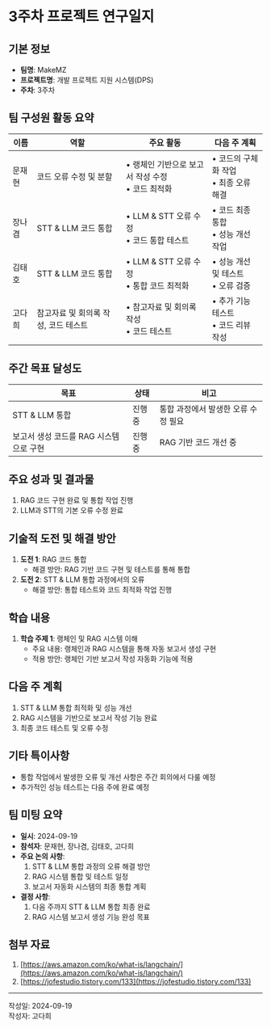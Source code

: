 # 3주차 프로젝트 연구일지

## 기본 정보

- **팀명**: MakeMZ  
- **프로젝트명**: 개발 프로젝트 지원 시스템(DPS)
- **주차**: 3주차  

## 팀 구성원 활동 요약

| 이름    | 역할                            | 주요 활동                                      | 다음 주 계획                                 |
| ------- | -------------------------------- | ---------------------------------------------- | -------------------------------------------- |
| 문재현  | 코드 오류 수정 및 분할           | • 랭체인 기반으로 보고서 작성 수정 <br> • 코드 최적화 | • 코드의 구체화 작업 <br> • 최종 오류 해결    |
| 장나겸  | STT & LLM 코드 통합              | • LLM & STT 오류 수정 <br> • 코드 통합 테스트   | • 코드 최종 통합 <br> • 성능 개선 작업         |
| 김태호  | STT & LLM 코드 통합              | • LLM & STT 오류 수정 <br> • 통합 코드 최적화  | • 성능 개선 및 테스트 <br> • 오류 검증        |
| 고다희  | 참고자료 및 회의록 작성, 코드 테스트 | • 참고자료 및 회의록 작성 <br> • 코드 테스트   | • 추가 기능 테스트 <br> • 코드 리뷰 작성       |

## 주간 목표 달성도

| 목표                              | 상태      | 비고                |
| ---------------------------------- | --------- | ------------------- |
| STT & LLM 통합                     | 진행중    | 통합 과정에서 발생한 오류 수정 필요 |
| 보고서 생성 코드를 RAG 시스템으로 구현 | 진행중    | RAG 기반 코드 개선 중 |

## 주요 성과 및 결과물

1. RAG 코드 구현 완료 및 통합 작업 진행
2. LLM과 STT의 기본 오류 수정 완료

## 기술적 도전 및 해결 방안

1. **도전 1**: RAG 코드 통합  
   - 해결 방안: RAG 기반 코드 구현 및 테스트를 통해 통합
2. **도전 2**: STT & LLM 통합 과정에서의 오류  
   - 해결 방안: 통합 테스트와 코드 최적화 작업 진행

## 학습 내용

1. **학습 주제 1**: 랭체인 및 RAG 시스템 이해  
   - 주요 내용: 랭체인과 RAG 시스템을 통해 자동 보고서 생성 구현  
   - 적용 방안: 랭체인 기반 보고서 작성 자동화 기능에 적용

## 다음 주 계획

1. STT & LLM 통합 최적화 및 성능 개선
2. RAG 시스템을 기반으로 보고서 작성 기능 완료
3. 최종 코드 테스트 및 오류 수정

## 기타 특이사항

- 통합 작업에서 발생한 오류 및 개선 사항은 주간 회의에서 다룰 예정
- 추가적인 성능 테스트는 다음 주에 완료 예정

## 팀 미팅 요약

- **일시**: 2024-09-19  
- **참석자**: 문재현, 장나겸, 김태호, 고다희  
- **주요 논의 사항**:
  1. STT & LLM 통합 과정의 오류 해결 방안
  2. RAG 시스템 통합 및 테스트 일정
  3. 보고서 자동화 시스템의 최종 통합 계획
- **결정 사항**:
  1. 다음 주까지 STT & LLM 통합 최종 완료
  2. RAG 시스템 보고서 생성 기능 완성 목표

## 첨부 자료

1. [https://aws.amazon.com/ko/what-is/langchain/](https://aws.amazon.com/ko/what-is/langchain/)  
2. [https://jofestudio.tistory.com/133](https://jofestudio.tistory.com/133)

---

작성일: 2024-09-19  
작성자: 고다희
